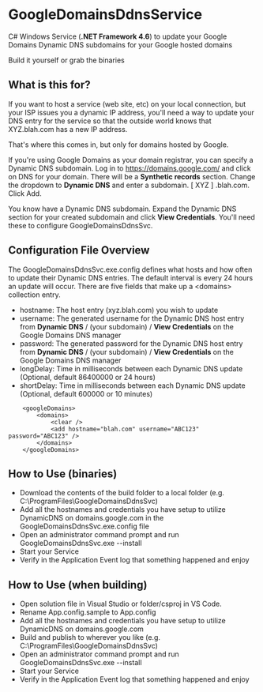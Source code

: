 # GoogleDomainsDdnsService
C# Windows Service (**.NET Framework 4.6**) to update your Google Domains Dynamic DNS subdomains for your Google hosted domains

Build it yourself or grab the binaries

## What is this for?

If you want to host a service (web site, etc) on your local connection, but your ISP issues you a dynamic IP address, you'll need
a way to update your DNS entry for the service so that the outside world knows that XYZ.blah.com has a new IP address. 

That's where this comes in, but only for domains hosted by Google.

If you're using Google Domains as your domain registrar, you can specify a Dynamic DNS subdomain. Log in to <https://domains.google.com/>
and click on DNS for your domain. There will be a **Synthetic records** section. Change the dropdown to **Dynamic DNS** and enter a 
subdomain. [ XYZ ] .blah.com. Click Add.

You know have a Dynamic DNS subdomain. Expand the Dynamic DNS section for your created subdomain and click **View Credentials**. 
You'll need these to configure GoogleDomainsDdnsSvc.

## Configuration File Overview
The GoogleDomainsDdnsSvc.exe.config defines what hosts and how often to update their Dynamic DNS entries. 
The default interval is every 24 hours an update will occur. There are five fields that make up a &lt;domains&gt; collection entry.

* hostname: The host entry (xyz.blah.com) you wish to update
* username: The generated username for the Dynamic DNS host entry from **Dynamic DNS** / (your subdomain) / **View Credentials** on the Google Domains DNS manager
* password: The generated password for the Dynamic DNS host entry from **Dynamic DNS** / (your subdomain) / **View Credentials** on the Google Domains DNS manager
* longDelay: Time in milliseconds between each Dynamic DNS update (Optional, default 86400000 or 24 hours)
* shortDelay: Time in milliseconds between each Dynamic DNS update (Optional, default 600000 or 10 minutes)

```
    <googleDomains>
        <domains>
            <clear />
            <add hostname="blah.com" username="ABC123" password="ABC123" />
        </domains>
    </googleDomains>
```

## How to Use (binaries)

* Download the contents of the build folder to a local folder (e.g. C:\ProgramFiles\GoogleDomainsDdnsSvc\)
* Add all the hostnames and credentials you have setup to utilize DynamicDNS on domains.google.com in the GoogleDomainsDdnsSvc.exe.config file
* Open an administrator command prompt and run GoogleDomainsDdnsSvc.exe --install
* Start your Service
* Verify in the Application Event log that something happened and enjoy

## How to Use (when building)

* Open solution file in Visual Studio or folder/csproj in VS Code.
* Rename App.config.sample to App.config
* Add all the hostnames and credentials you have setup to utilize DynamicDNS on domains.google.com
* Build and publish to wherever you like (e.g. C:\ProgramFiles\GoogleDomainsDdnsSvc\)
* Open an administrator command prompt and run GoogleDomainsDdnsSvc.exe --install
* Start your Service
* Verify in the Application Event log that something happened and enjoy